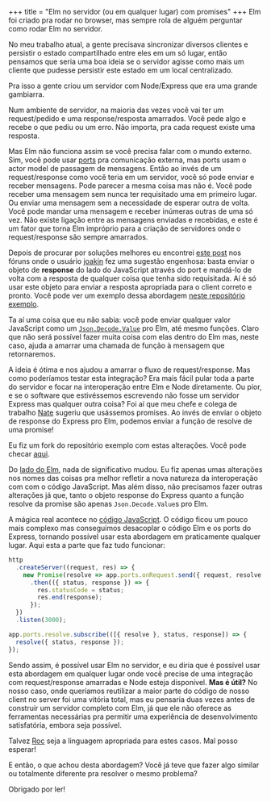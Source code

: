 +++
title = "Elm no servidor (ou em qualquer lugar) com promises" 
+++
Elm foi criado pra rodar no browser, mas sempre rola de alguém perguntar como rodar Elm no servidor.

No meu trabalho atual, a gente precisava sincronizar diversos clientes e persistir o estado compartilhado entre eles em um só lugar, então pensamos que seria uma boa ideia se o servidor agisse como mais um cliente que pudesse persistir este estado em um local centralizado.

Pra isso a gente criou um servidor com Node/Express que era uma grande gambiarra.

Num ambiente de servidor, na maioria das vezes você vai ter um request/pedido e uma response/resposta amarrados. Você pede algo e recebe o que pediu ou um erro. Não importa, pra cada request existe uma resposta.

Mas Elm não funciona assim se você precisa falar com o mundo externo. Sim, você pode usar [ports](https://guide.elm-lang.org/interop/ports.html) pra comunicação externa, mas ports usam o actor model de passagem de mensagens. Então ao invés de um request/response como você teria em um servidor, você só pode enviar e receber mensagens. Pode parecer a mesma coisa mas não é. Você pode receber uma mensagem sem nunca ter requisitado uma em primeiro lugar. Ou enviar uma mensagem sem a necessidade de esperar outra de volta. Você pode mandar uma mensagem e receber inúmeras outras de uma só vez. Não existe ligação entre as mensagens enviadas e recebidas, e este é um fator que torna Elm impróprio para a criação de servidores onde o request/response são sempre amarrados.

Depois de procurar por soluções melhores eu encontrei [este post](https://discourse.elm-lang.org/t/imitating-synchronicity-with-ports/1930) nos fóruns onde o usuário [joakin](https://discourse.elm-lang.org/u/joakin) fez uma sugestão engenhosa: basta enviar o objeto de **response** do lado do JavaScript através do port e mandá-lo de volta com a resposta de qualquer coisa que tenha sido requisitada. Aí é só usar este objeto para enviar a resposta apropriada para o client correto e pronto. Você pode ver um exemplo dessa abordagem [neste repositório exemplo](https://github.com/joakin/node-elm-server).

Ta aí uma coisa que eu não sabia: você pode enviar qualquer valor JavaScript como um [`Json.Decode.Value`](https://package.elm-lang.org/packages/elm/json/latest/Json-Decode#Value) pro Elm, até mesmo funções. Claro que não será possível fazer muita coisa com elas dentro do Elm mas, neste caso, ajuda a amarrar uma chamada de função à mensagem que retornaremos.

A ideia é ótima e nos ajudou a amarrar o fluxo de request/response. Mas como poderíamos testar esta integração? Era mais fácil pular toda a parte do servidor e focar na interoperação entre Elm e Node diretamente. Ou pior, e se o software que estivéssemos escrevendo não fosse um servidor Express mas qualquer outra coisa? Foi aí que meu chefe e colega de trabalho [Nate](https://twitter.com/nateabele) sugeriu que usássemos promises. Ao invés de enviar o objeto de response do Express pro Elm, podemos enviar a função de resolve de uma promise!

Eu fiz um fork do repositório exemplo com estas alterações. Você pode checar [aqui](https://github.com/eberfreitas/node-elm-server).

Do [lado do Elm](https://github.com/eberfreitas/node-elm-server/blob/master/src/Server.elm), nada de significativo mudou. Eu fiz apenas umas alterações nos nomes das coisas pra melhor refletir a nova natureza da interoperação com com o código JavaScript. Mas além disso, não precisamos fazer outras alterações já que, tanto o objeto response do Express quanto a função resolve da promise são apenas `Json.Decode.Value`s pro Elm.

A mágica real acontece no [código JavaScript](https://github.com/eberfreitas/node-elm-server/blob/master/index.js). O código ficou um pouco mais complexo mas conseguimos desacoplar o código Elm e os ports do Express, tornando possível usar esta abordagem em praticamente qualquer lugar. Aqui esta a parte que faz tudo funcionar:

```js
http
  .createServer((request, res) => {
    new Promise(resolve => app.ports.onRequest.send({ request, resolve }))
      .then(({ status, response }) => {
        res.statusCode = status;
        res.end(response);
      });
  })
  .listen(3000);

app.ports.resolve.subscribe(([{ resolve }, status, response]) => {
  resolve({ status, response });
});
```

Sendo assim, é possível usar Elm no servidor, e eu diria que é possível usar esta abordagem em qualquer lugar onde você precise de uma integração com request/response amarradas e Node esteja disponível. **Mas é útil?** No nosso caso, onde queríamos reutilizar a maior parte do código de nosso client no server foi uma vitória total, mas eu pensaria duas vezes antes de construir um servidor completo com Elm, já que ele não oferece as ferramentas necessárias pra permitir uma experiência de desenvolvimento satisfatória, embora seja possível.

Talvez [Roc](https://youtu.be/ZnYa99QoznE?t=4755) seja a linguagem apropriada para estes casos. Mal posso esperar!

E então, o que achou desta abordagem? Você já teve que fazer algo similar ou totalmente diferente pra resolver o mesmo problema?

Obrigado por ler!
